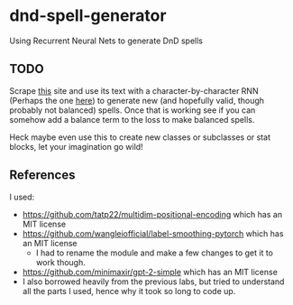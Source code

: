 # dnd-spell-generator
Using Recurrent Neural Nets to generate DnD spells

## TODO

Scrape [this](https://www.dnd-spells.com/spells) site and use its text with a character-by-character RNN (Perhaps the one [here](http://karpathy.github.io/2015/05/21/rnn-effectiveness/)) to generate new (and hopefully valid, though probably not balanced) spells. Once that is working see if you can somehow add a balance term to the loss to make balanced spells.

Heck maybe even use this to create new classes or subclasses or stat blocks, let your imagination go wild!

## References
I used:
* https://github.com/tatp22/multidim-positional-encoding which has an MIT license
* https://github.com/wangleiofficial/label-smoothing-pytorch which has an MIT license
    * I had to rename the module and make a few changes to get it to work though.
* https://github.com/minimaxir/gpt-2-simple which has an MIT license
* I also borrowed heavily from the previous labs, but tried to understand all the parts I used, hence why it took so long to code up.